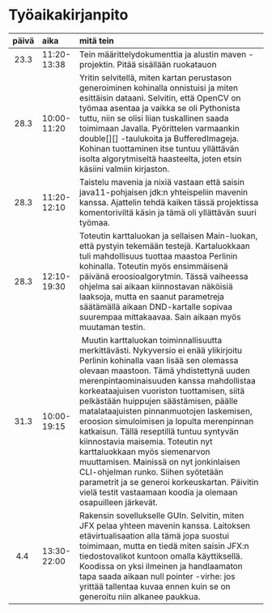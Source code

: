 # Työaikakirjanpito


| päivä | aika | mitä tein |
| :----:|:-----| :--------|
| 23.3  |11:20-13:38| Tein määrittelydokumenttia ja alustin maven -projektin. Pitää sisällään ruokatauon|
| 28.3  |10:00-11:20| Yritin selvitellä, miten kartan perustason generoiminen kohinalla onnistuisi ja miten esittäisin dataani. Selvitin, että OpenCV on työmaa asentaa ja vaikka se oli Pythonista tuttu, niin se olisi liian tuskallinen saada toimimaan Javalla. Pyörittelen varmaankin double[][] -taulukoita ja BufferedImageja. Kohinan tuottaminen itse tuntuu yllättävän isolta algorytmiseltä haasteelta, joten etsin käsiini valmiin kirjaston.|
| 28.3  |11:20-12:10| Taistelu mavenia ja nixiä vastaan että saisin java11-pohjaisen jdk:n yhteispeliin mavenin kanssa. Ajattelin tehdä kaiken tässä projektissa komentoriviltä käsin ja tämä oli yllättävän suuri työmaa.|
| 28.3  |12:10-19:30| Toteutin karttaluokan ja sellaisen Main-luokan, että pystyin tekemään testejä. Kartaluokkaan tuli mahdollisuus tuottaa maastoa Perlinin kohinalla. Toteutin myös ensimmäisenä päivänä eroosioalgorytmin. Tässä vaiheessa ohjelma sai aikaan kiinnostavan näköisiä laaksoja, mutta en saanut parametreja säätämällä aikaan DND-kartalle sopivaa suurempaa mittakaavaa. Sain aikaan myös muutaman testin.|
| 31.3  |10:00-19:15| Muutin karttaluokan toiminnallisuutta merkittävästi. Nykyversio ei enää ylikirjoitu Perlinin kohinalla vaan lisää sen olemassa olevaan maastoon. Tämä yhdistettynä uuden merenpintaominaisuuden kanssa mahdollistaa korkeataajuisen vuoriston tuottamisen, siitä pelkästään huippujen säästämisen, päälle matalataajuisten pinnanmuotojen laskemisen, eroosion simuloimisen ja lopulta merenpinnan katkaisun. Tällä reseptillä tuntuu syntyvän kiinnostavia maisemia. Toteutin nyt karttaluokkaan myös siemenarvon muuttamisen. Mainissä on nyt jonkinlaisen CLI-ohjelman runko. Siihen syötetään parametrit ja se generoi korkeuskartan. Päivitin vielä testit vastaamaan koodia ja olemaan osapuilleen järkevät.|
| 4.4 | 13:30-22:00 | Rakensin sovellukselle GUIn. Selvitin, miten JFX pelaa yhteen mavenin kanssa. Laitoksen etävirtualisaation alla tämä jopa suostui toimimaan, mutta en tiedä miten saisin JFX:n tiedostovalikot kuntoon omalla käyttiksellä. Koodissa on yksi ilmeinen ja handlaamaton tapa saada aikaan null pointer -virhe: jos yrittää tallentaa kuvaa ennen kuin se on generoitu niin alkanee paukkua. |
